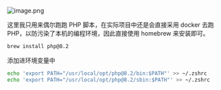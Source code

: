 ![image.png](https://upload-images.jianshu.io/upload_images/14623749-fe91705973aa3f8d.png?imageMogr2/auto-orient/strip%7CimageView2/2/w/1240)

这里我只用来偶尔跑跑 PHP 脚本，在实际项目中还是会直接采用 docker 去跑 PHP，以防污染了本机的编程环境，因此直接使用 homebrew 来安装即可。

```bash
brew install php@8.2
```

添加进环境变量中

```bash
echo 'export PATH="/usr/local/opt/php@8.2/bin:$PATH"' >> ~/.zshrc
echo 'export PATH="/usr/local/opt/php@8.2/sbin:$PATH"' >> ~/.zshrc
```